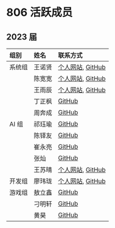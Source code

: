 ---
---

# 806 活跃成员

## 2023 届

| 组别   | 姓名   | 联系方式                                                                                                     |
| :----- | :----- | :----------------------------------------------------------------------------------------------------------- |
| 系统组 | 王诺贤 | [个人网站](https://bosswnx.xyz), [GitHub](https://github.com/bosswnx)                                        |
|        | 陈宽宽 | [个人网站](https://sazikk.github.io), [GitHub](https://github.com/SaZiKK)                                    |
|        | 王雨辰 | [个人网站](https://kevin56348.github.io/blog/), [GitHub](https://github.com/kevin56348)                      |
|        | 丁正枫 | [GitHub](https://github.com/SoloMaple)                                                                       |
|        | 周奔成 | [GitHub](https://github.com/ZhouBencheng)                                                                    |
| AI 组  | 祁珏瑜 | [GitHub](https://github.com/QodiCat)                                                                         |
|        | 陈铎友 | [GitHub](https://github.com/Chandery)                                                                        |
|        | 崔永亮 | [GitHub](https://github.com/Fridemn)                                                                         |
|        | 张灿   | [GitHub](https://github.com/volcano-can)                                                                     |
|        | 王苏晴 | [个人网站](https://blog.csdn.net/i_want_money111?utm_source=mtoolbar), [GitHub](https://github.com/wsq53777) |
| 开发组 | 廖玮珑 | [个人网站](https://lwl.lol), [GitHub](https://github.com/soulter)                                            |
| 游戏组 | 敖立鑫 | [GitHub](https://github.com/aolixin)                                                                         |
|        | 刁明轩 | [GitHub](https://github.com/dmx20070206)                                                                     |
|        | 黄昊   | [GitHub](https://github.com/CharserHH)                                                                       |

